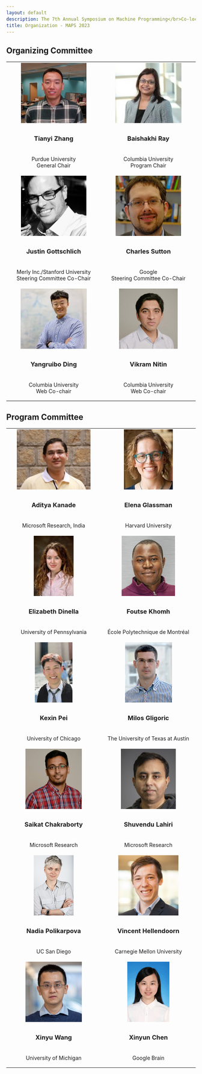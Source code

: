 ```yaml
---
layout: default
description: The 7th Annual Symposium on Machine Programming</br>Co-located with ESEC/FSE 2023</br>December 3, 2023 - San Francisco, CA, USA</br>
title: Organization - MAPS 2023
---
```


<style type="text/css" media="screen">
img {
  height: 160px;
}

td {border: none !important; cellspacing: 0; cellpadding: 0; width: 23.33%;}
tr {height: 0;}

</style>

## Organizing Committee

<table>
  <tr class="photo-row">
    <td><center><img src="/profile_photos/tianyi_zhang.jpg" alt="Tianyi Zhang"></center></td>
    <td><center><img src="/profile_photos/ray.jpg" alt="Baishakhi Ray"></center></td>
  </tr>
  <tr class="text-row">
    <td><center><h3>Tianyi Zhang</h3></center></td>
    <td><center><h3>Baishakhi Ray</h3></center></td>
  </tr>
  <tr class="text-row">
    <td><center><p>Purdue University<br>General Chair</p></center></td>
    <td><center><p>Columbia University<br>Program Chair</p></center></td>
  </tr>
  <tr class="photo-row">
    <td><center><img src="/profile_photos/justin.jpg" alt="Justin Gottschlich"></center></td>
    <td><center><img src="/profile_photos/charles.jpg" alt="Charles Sutton"></center></td>
  </tr>
  <tr class="text-row">
    <td><center><h3>Justin Gottschlich</h3></center></td>
    <td><center><h3>Charles Sutton</h3></center></td>
  </tr>
  <tr class="text-row">
    <td><center><p>Merly Inc./Stanford University<br>Steering Committee Co-Chair</p></center></td>
    <td><center><p>Google<br>Steering Committee Co-Chair</p></center></td>
  </tr>
  <tr class="photo-row">
    <td><center><img src="/profile_photos/yangruibo.jpg" alt="Yangruibo Ding"></center></td>
    <td><center><img src="/profile_photos/vikram.jpg" alt="Vikram Nitin"></center></td>
  </tr>
  <tr class="text-row">
    <td><center><h3>Yangruibo Ding</h3></center></td>
    <td><center><h3>Vikram Nitin</h3></center></td>
  </tr>
  <tr class="text-row">
    <td><center><p>Columbia University<br>Web Co-chair</p></center></td>
    <td><center><p>Columbia University<br>Web Co-chair</p></center></td>
  </tr>
</table>



## Program Committee

<table>
  <tr class="photo-row">
    <td><center><img src="/profile_photos/aditya_kanade.jpg" alt="Aditya Kanade"></center></td>
    <td><center><img src="/profile_photos/elena_glassman.jpg" alt="Elena Glassman"></center></td>
  </tr>
  <tr class="text-row">
    <td><h3><center>Aditya Kanade</center></h3></td>
    <td><h3><center>Elena Glassman</center></h3></td>
  </tr>
  <tr class="text-row">
    <td><center><p>Microsoft Research, India</p></center></td>
    <td><center><p>Harvard University</p></center></td>
  </tr>
  <tr class="photo-row">
    <td><center><img src="/profile_photos/elizabeth_dinella.jpg" alt="Elizabeth Dinella"></center></td>
    <td><center><img src="/profile_photos/foutse_khomh.jpg" alt="Foutse Khomh"></center></td>
  </tr>
  <tr class="text-row">
    <td><h3><center>Elizabeth Dinella</center></h3></td>
    <td><h3><center>Foutse Khomh</center></h3></td>
  </tr>
  <tr class="text-row">
    <td><center><p>University of Pennsylvania</p></center></td>
    <td><center><p>École Polytechnique de Montréal</p></center></td>
  </tr>
  <tr class="photo-row">
    <td><center><img src="/profile_photos/kexin_pei.jpg" alt="Kexin Pei"></center></td>
    <td><center><img src="/profile_photos/milos_gligoric.png" alt="Milos Gligoric"></center></td>
  </tr>
  <tr class="text-row">
    <td><h3><center>Kexin Pei</center></h3></td>
    <td><h3><center>Milos Gligoric</center></h3></td>
  </tr>
  <tr class="text-row">
    <td><center><p>University of Chicago</p></center></td>
    <td><center><p>The University of Texas at Austin</p></center></td>
  </tr>
  <tr class="photo-row">
    <td><center><img src="/profile_photos/saikat_chakraborty.png" alt="Saikat Chakraborty"></center></td>
    <td><center><img src="/profile_photos/shuvendu_lahiri.jpg" alt="Shuvendu Lahiri"></center></td>
  </tr>
  <tr class="text-row">
    <td><h3><center>Saikat Chakraborty</center></h3></td>
    <td><h3><center>Shuvendu Lahiri</center></h3></td>
  </tr>
  <tr class="text-row">
    <td><center><p>Microsoft Research</p></center></td>
    <td><center><p>Microsoft Research</p></center></td>
  </tr>
  <tr class="photo-row">
    <td><center><img src="/profile_photos/nadia_polikarpova.jpg" alt="Nadia Polikarpova"></center></td>
    <td><center><img src="/profile_photos/vincent_hellendoorn.jpg" alt="Vincent Hellendoorn"></center></td>
  </tr>
  <tr class="text-row">
    <td><h3><center>Nadia Polikarpova</center></h3></td>
    <td><h3><center>Vincent Hellendoorn</center></h3></td>
  </tr>
  <tr class="text-row">
    <td><center><p>UC San Diego</p></center></td>
    <td><center><p>Carnegie Mellon University</p></center></td>
  </tr>
  <tr>
    <td><center><img src="/profile_photos/xinyu_wang.jpg" alt="Xinyu Wang"></center></td>
    <td><center><img src="/profile_photos/xinyun_chen.jpg" alt="Xinyun Chen"></center></td>
  </tr>
  <tr class="text-row">
    <td><h3><center>Xinyu Wang</center></h3></td>
    <td><h3><center>Xinyun Chen</center></h3></td>
  </tr>
  <tr class="text-row">
    <td><center><p>University of Michigan</p></center></td>
    <td><center><p>Google Brain</p></center></td>
  </tr>
</table>
